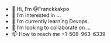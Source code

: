 - 👋 Hi, I’m @Franckkakpo
- 👀 I’m interested in ...
- 🌱 I’m currently learning Devops.
- 💞️ I’m looking to collaborate on ...
- 📫 How to reach me +1-508-963-6339

<!---
Franckkakpo/Franckkakpo is a ✨ special ✨ repository because its `README.md` (this file) appears on your GitHub profile.
You can click the Preview link to take a look at your changes.
--->
